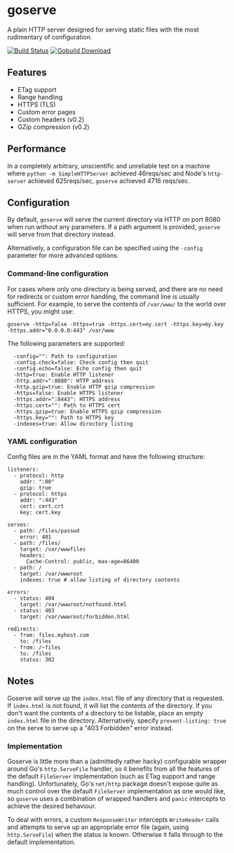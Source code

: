 # goserve

A plain HTTP server designed for serving static files with the most rudimentary of configuration.

[![Build Status](https://drone.io/github.com/johnsto/goserve/status.png)](https://drone.io/github.com/johnsto/goserve/latest) [![Gobuild Download](http://gobuild.io/badge/github.com/johnsto/goserve/download.png)](http://gobuild.io/github.com/johnsto/goserve)

## Features

* ETag support
* Range handling
* HTTPS (TLS)
* Custom error pages
* Custom headers (v0.2)
* GZip compression (v0.2)

## Performance

In a completely arbitrary, unscientific and unreliable test on a machine where `python -m SimpleHTTPServer` achieved 46reqs/sec and Node's `http-server` achieved 625reqs/sec, `goserve` achieved 4716 reqs/sec.

## Configuration

By default, `goserve` will serve the current directory via HTTP on port 8080 when run without any parameters. If a path argument is provided, `goserve` will serve from that directory instead.

Alternatively, a configuration file can be specified using the `-config` parameter for more advanced options.

### Command-line configuration

For cases where only one directory is being served, and there are no need for redirects or custom error handling, the command line is usually sufficient. For example, to serve the contents of `/var/www/` to the world over HTTPS, you might use:

```
goserve -http=false -https=true -https.cert=my.cert -https.key=my.key -https.addr="0.0.0.0:443" /var/www
```

The following parameters are supported:

```
  -config="": Path to configuration
  -config.check=false: Check config then quit
  -config.echo=false: Echo config then quit
  -http=true: Enable HTTP listener
  -http.addr=":8080": HTTP address
  -http.gzip=true: Enable HTTP gzip compression
  -https=false: Enable HTTPS listener
  -https.addr=":8443": HTTPS address
  -https.cert="": Path to HTTPS cert
  -https.gzip=true: Enable HTTPS gzip compression
  -https.key="": Path to HTTPS key
  -indexes=true: Allow directory listing
```

### YAML configuration

Config files are in the YAML format and have the following structure:

```
listeners:
  - protocol: http
    addr: ":80"
    gzip: true
  - protocol: https
    addr: ":443"
    cert: cert.crt
    key: cert.key

serves:
  - path: /files/passwd
    error: 401
  - path: /files/
    target: /var/wwwfiles
    headers:
      Cache-Control: public, max-age=86400
  - path: /
    target: /var/wwwroot
    indexes: true # allow listing of directory contents

errors:
  - status: 404
    target: /var/wwwroot/notfound.html
  - status: 403
    target: /var/wwwroot/forbidden.html

redirects:
  - from: files.myhost.com
    to: /files
  - from: /~files
    to: /files
    status: 302
```

## Notes

Goserve will serve up the `index.html` file of any directory that is requested. If `index.html` is not found, it will list the contents of the directory. If you don't want the contents of a directory to be listable, place an empty `index.html` file in the directory. Alternatively, specify `prevent-listing: true` on the serve to serve up a "403 Forbidden" error instead.

### Implementation

Goserve is little more than a (admittedly rather hacky) configurable wrapper around Go's `http.ServeFile` handler, so it benefits from all the features of the default `FileServer` implementation (such as ETag support and range handling). Unfortunately, Go's `net/http` package doesn't expose quite as much control over the default `FileServer` implementation as one would like, so `goserve` uses a combination of wrapped handlers and `panic` intercepts to achieve the desired behaviour.

To deal with errors, a custom `ResponseWriter` intercepts `WriteHeader` calls and attempts to serve up an appropriate error file (again, using `http.ServeFile`) when the status is known. Otherwise it falls through to the default implementation.
